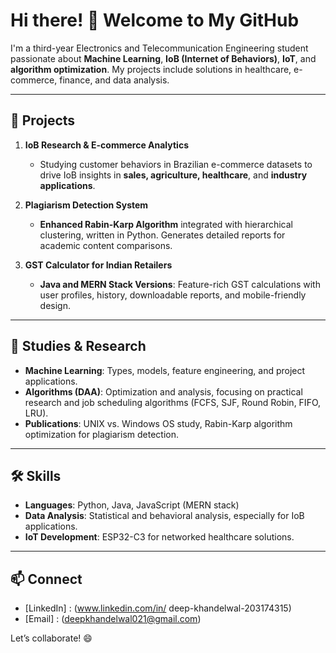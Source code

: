 # Hi there! 👋 Welcome to My GitHub

I'm a third-year Electronics and Telecommunication Engineering student passionate about **Machine Learning**, **IoB (Internet of Behaviors)**, **IoT**, and **algorithm optimization**. My projects include solutions in healthcare, e-commerce, finance, and data analysis.

---

## 🔭 Projects

1. **IoB Research & E-commerce Analytics**
   - Studying customer behaviors in Brazilian e-commerce datasets to drive IoB insights in **sales, agriculture, healthcare**, and **industry applications**.

2. **Plagiarism Detection System**
   - **Enhanced Rabin-Karp Algorithm** integrated with hierarchical clustering, written in Python. Generates detailed reports for academic content comparisons.

3. **GST Calculator for Indian Retailers**
   - **Java and MERN Stack Versions**: Feature-rich GST calculations with user profiles, history, downloadable reports, and mobile-friendly design.

---

## 🌱 Studies & Research

- **Machine Learning**: Types, models, feature engineering, and project applications.
- **Algorithms (DAA)**: Optimization and analysis, focusing on practical research and job scheduling algorithms (FCFS, SJF, Round Robin, FIFO, LRU).
- **Publications**: UNIX vs. Windows OS study, Rabin-Karp algorithm optimization for plagiarism detection.

---

## 🛠️ Skills

- **Languages**: Python, Java, JavaScript (MERN stack)
- **Data Analysis**: Statistical and behavioral analysis, especially for IoB applications.
- **IoT Development**: ESP32-C3 for networked healthcare solutions.

---

## 📫 Connect

- [LinkedIn] : (www.linkedin.com/in/
deep-khandelwal-203174315)
- [Email] : (deepkhandelwal021@gmail.com)

Let’s collaborate! 😄
